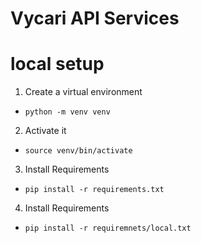 # Vycari API Services

# local setup
1. Create a virtual environment
- `python -m venv venv`
2. Activate it
- `source venv/bin/activate`
3. Install Requirements
- `pip install -r requirements.txt`
4. Install Requirements
- `pip install -r requiremnets/local.txt` 

